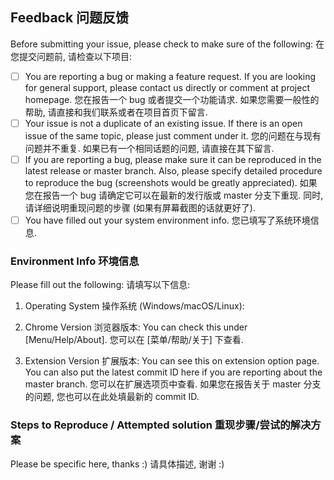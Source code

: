## Feedback 问题反馈
Before submitting your issue, please check to make sure of the following:
在您提交问题前, 请检查以下项目:
- [ ] You are reporting a bug or making a feature request. If you are looking for general support, please contact us directly or comment at project homepage. 您在报告一个 bug 或者提交一个功能请求. 如果您需要一般性的帮助, 请直接和我们联系或者在项目首页下留言.
- [ ] Your issue is not a duplicate of an existing issue. If there is an open issue of the same topic, please just comment under it. 您的问题在与现有问题并不重复. 如果已有一个相同话题的问题, 请直接在其下留言.
- [ ] If you are reporting a bug, please make sure it can be reproduced in the latest release or master branch. Also, please specify detailed procedure to reproduce the bug (screenshots would be greatly appreciated). 如果您在报告一个 bug 请确定它可以在最新的发行版或 master 分支下重现. 同时, 请详细说明重现问题的步骤 (如果有屏幕截图的话就更好了).
- [ ] You have filled out your system environment info. 您已填写了系统环境信息.

### Environment Info 环境信息
Please fill out the following:
请填写以下信息:
1. Operating System 操作系统 (Windows/macOS/Linux):

2. Chrome Version 浏览器版本:
You can check this under [Menu/Help/About]. 您可以在 [菜单/帮助/关于] 下查看.

3. Extension Version 扩展版本:
You can see this on extension option page. You can also put the latest commit ID here if you are reporting about the master branch. 您可以在扩展选项页中查看. 如果您在报告关于 master 分支的问题, 您也可以在此处填最新的 commit ID.

### Steps to Reproduce / Attempted solution 重现步骤/尝试的解决方案
Please be specific here, thanks :)
请具体描述, 谢谢 :)
